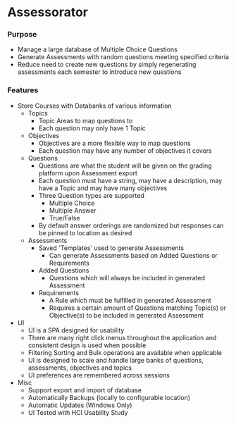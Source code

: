 Assessorator
=====

### Purpose
- Manage a large database of Multiple Choice Questions
- Generate Assessments with random questions meeting specified criteria
- Reduce need to create new questions by simply regenerating assessments each semester to introduce new questions

### Features
- Store Courses with Databanks of various information
  - Topics
    - Topic Areas to map questions to
    - Each question may only have 1 Topic
  - Objectives
    - Objectives are a more flexible way to map questions
    - Each question may have any number of objectives it covers
  - Questions
    - Questions are what the student will be given on the grading platform upon Assessment export
    - Each question must have a string, may have a description, may have a Topic and may have many objectives
    - Three Question types are supported
      - Multiple Choice
      - Multiple Answer
      - True/False
    - By default answer orderings are randomized but responses can be pinned to location as desired
  - Assessments
    - Saved 'Templates' used to generate Assessments
      - Can generate Assessments based on Added Questions or Requirements
    - Added Questions
      - Questions which will always be included in generated Assessment
    - Requirements
      - A Rule which must be fulfilled in generated Assessment
      - Requires a certain amount of Questions matching Topic(s) or Objective(s) to be included in generated Assessment
- UI
  - UI is a SPA designed for usability
  - There are many right click menus throughout the application and consistent design is used when possible
  - Filtering Sorting and Bulk operations are available when applicable
  - UI is designed to scale and handle large banks of questions, assessments, objectives and topics
  - UI preferences are remembered across sessions
- Misc
  - Support export and import of database
  - Automatically Backups (locally to configurable location)
  - Automatic Updates (Windows Only)
  - UI Tested with HCI Usability Study
